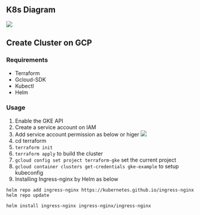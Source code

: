 ## K8s Diagram
![](https://i.imgur.com/tD1vVTo.png)

## Create Cluster on GCP
### Requirements
* Terraform
* Gcloud-SDK
* Kubectl
* Helm

### Usage
1. Enable the GKE API
2. Create a service account on IAM
3. Add service account permission as below or higer
![](https://i.imgur.com/WN3LH8c.png)
4. cd terraform
5. `terraform init`
6. `terraform apply` to build the cluster
7. `gcloud config set project terraform-gke` set the current project
8. `gcloud container clusters get-credentials gke-example` to setup kubeconfig
9. Installing Ingress-nginx by Helm as below
```
helm repo add ingress-nginx https://kubernetes.github.io/ingress-nginx
helm repo update

helm install ingress-nginx ingress-nginx/ingress-nginx
```
